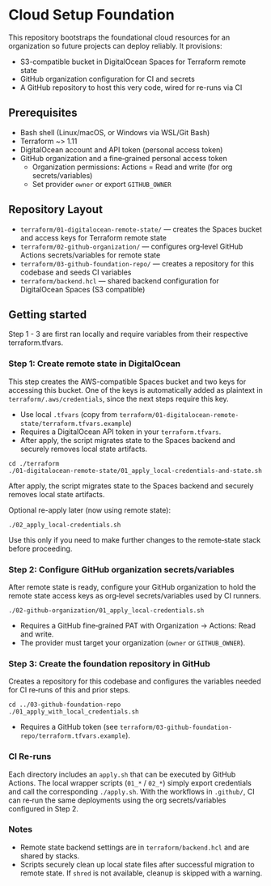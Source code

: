 # Cloud Setup Foundation

This repository bootstraps the foundational cloud resources for an organization so future projects can deploy reliably. It provisions:

- S3-compatible bucket in DigitalOcean Spaces for Terraform remote state
- GitHub organization configuration for CI and secrets
- A GitHub repository to host this very code, wired for re-runs via CI

## Prerequisites

- Bash shell (Linux/macOS, or Windows via WSL/Git Bash)
- Terraform ~> 1.11
- DigitalOcean account and API token (personal access token)
- GitHub organization and a fine‑grained personal access token
  - Organization permissions: Actions = Read and write (for org secrets/variables)
  - Set provider `owner` or export `GITHUB_OWNER`

## Repository Layout

- `terraform/01-digitalocean-remote-state/` — creates the Spaces bucket and access keys for Terraform remote state
- `terraform/02-github-organization/` — configures org‑level GitHub Actions secrets/variables for remote state
- `terraform/03-github-foundation-repo/` — creates a repository for this codebase and seeds CI variables
- `terraform/backend.hcl` — shared backend configuration for DigitalOcean Spaces (S3 compatible)

## Getting started
Step 1 - 3 are first ran locally and require variables from their respective terraform.tfvars.

### Step 1: Create remote state in DigitalOcean
This step creates the AWS-compatible Spaces bucket and two keys for accessing this bucket. One of the keys is automatically added as plaintext in `terraform/.aws/credentials`, since the next steps require this key.
- Use local `.tfvars` (copy from `terraform/01-digitalocean-remote-state/terraform.tfvars.example`)
- Requires a DigitalOcean API token in your `terraform.tfvars`.
- After apply, the script migrates state to the Spaces backend and securely removes local state artifacts.

```
cd ./terraform
./01-digitalocean-remote-state/01_apply_local-credentials-and-state.sh
```
After apply, the script migrates state to the Spaces backend and securely removes local state artifacts.

Optional re-apply later (now using remote state):

```
./02_apply_local-credentials.sh
```
Use this only if you need to make further changes to the remote‑state stack before proceeding.

### Step 2: Configure GitHub organization secrets/variables

After remote state is ready, configure your GitHub organization to hold the remote state access keys as org‑level secrets/variables used by CI runners.

```
./02-github-organization/01_apply_local-credentials.sh
```

- Requires a GitHub fine‑grained PAT with Organization → Actions: Read and write.
- The provider must target your organization (`owner` or `GITHUB_OWNER`).

### Step 3: Create the foundation repository in GitHub

Creates a repository for this codebase and configures the variables needed for CI re‑runs of this and prior steps.

```
cd ../03-github-foundation-repo
./01_apply_with_local_credentials.sh
```

- Requires a GitHub token (see `terraform/03-github-foundation-repo/terraform.tfvars.example`).

### CI Re‑runs

Each directory includes an `apply.sh` that can be executed by GitHub Actions. The local wrapper scripts (`01_*` / `02_*`) simply export credentials and call the corresponding `./apply.sh`. With the workflows in `.github/`, CI can re‑run the same deployments using the org secrets/variables configured in Step 2.

### Notes

- Remote state backend settings are in `terraform/backend.hcl` and are shared by stacks.
- Scripts securely clean up local state files after successful migration to remote state. If `shred` is not available, cleanup is skipped with a warning.


